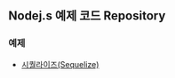 ## Nodej.s 예제 코드 Repository

### 예제
<ul>
  <li><a href="https://github.com/JeHeeYu/NodeJ.S/tree/main/Sequelize" target="_blank">시퀄라이즈(Sequelize)</li>
</ul>
